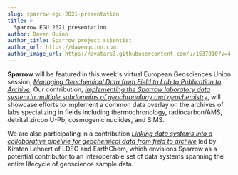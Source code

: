 ```yaml
---
slug: sparrow-egu-2021-presentation
title: >
  Sparrow EGU 2021 presentation
author: Daven Quinn
author_title: Sparrow project scientist
author_url: https://davenquinn.com
author_image_url: https://avatars3.githubusercontent.com/u/1537910?v=4
---
```


**Sparrow** will be featured in this week's virtual European Geosciences Union session,
[*Managing Geochemical Data from Field to Lab to Publication to Archive*](https://meetingorganizer.copernicus.org/EGU21/session/40315). Our contribution, [*Implementing the Sparrow laboratory data system in multiple subdomains of geochronology and geochemistry*](https://doi.org/10.5194/egusphere-egu21-13832),
will showcase efforts to implement a common data overlay on the archives of labs specializing in fields
including thermochronology, radiocarbon/AMS, detrital zircon U-Pb, cosmogenic nuclides, and SIMS.

We are also participating in a contribution
[*Linking data systems into a collaborative pipeline for geochemical data from field to archive*](https://meetingorganizer.copernicus.org/EGU21/session/40315)
led by Kirsten Lehnert of LDEO and EarthChem, which envisions Sparrow as a potential
contributor to an interoperable set of data systems spanning the entire lifecycle
of geoscience sample data.